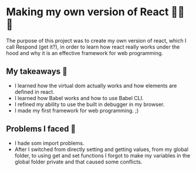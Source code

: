 # Making my own version of React 🎯🎯🎯
The purpose of this project was to create my own version of react, which I call Respond (get it?), in order to learn how react really works under the hood and why it is an effective framework for web programming.

## My takeaways 📝
* I learned how the virtual dom actually works and how elements are defined in react.
* I learned how Babel works and how to use Babel CLI.
* I refined my ability to use the built in debugger in my browser.
* I made my first framework for web programming. ;)

## Problems I faced 🚧
* I hade som import problems.
* After I switched from directly setting and getting values, from my global folder, to using get and set functions I forgot to make my variables in the global folder private and that caused some conflicts.
